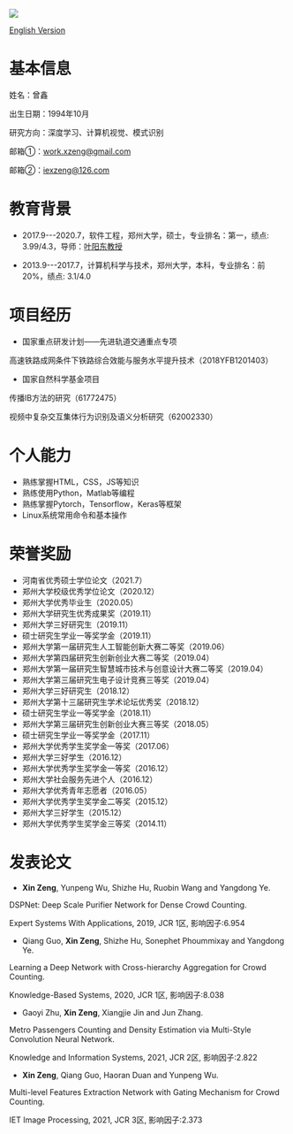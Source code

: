 
![](zx.jpg)

<a href="/index-en.html">English Version</a>

# 基本信息

姓名：曾鑫

出生日期：1994年10月

研究方向：深度学习、计算机视觉、模式识别

邮箱①：work.xzeng@gmail.com

邮箱②：iexzeng@126.com



# 教育背景

- 2017.9---2020.7，软件工程，郑州大学，硕士，专业排名：第一，绩点: 3.99/4.3，导师：[叶阳东教授](http://www5.zzu.edu.cn/mlis/info/1011/1011.htm)

- 2013.9---2017.7，计算机科学与技术，郑州大学，本科，专业排名：前20%，绩点: 3.1/4.0
 
# 项目经历


- 国家重点研发计划——先进轨道交通重点专项

高速铁路成网条件下铁路综合效能与服务水平提升技术（2018YFB1201403）

- 国家自然科学基金项目

传播IB方法的研究（61772475）

视频中复杂交互集体行为识别及语义分析研究（62002330）

# 个人能力

- 熟练掌握HTML，CSS，JS等知识
- 熟练使用Python，Matlab等编程
- 熟练掌握Pytorch，Tensorflow，Keras等框架
- Linux系统常用命令和基本操作


# 荣誉奖励
- 河南省优秀硕士学位论文（2021.7）
- 郑州大学校级优秀学位论文（2020.12）
- 郑州大学优秀毕业生（2020.05）
- 郑州大学研究生优秀成果奖（2019.11）
- 郑州大学三好研究生（2019.11）
- 硕士研究生学业一等奖学金（2019.11）
- 郑州大学第一届研究生人工智能创新大赛二等奖（2019.06）
- 郑州大学第四届研究生创新创业大赛二等奖（2019.04）
- 郑州大学第一届研究生智慧城市技术与创意设计大赛二等奖（2019.04）
- 郑州大学第三届研究生电子设计竞赛三等奖（2019.04）
- 郑州大学三好研究生（2018.12）
- 郑州大学第十三届研究生学术论坛优秀奖（2018.12）
- 硕士研究生学业一等奖学金（2018.11）
- 郑州大学第三届研究生创新创业大赛三等奖（2018.05）
- 硕士研究生学业一等奖学金（2017.11）
- 郑州大学优秀学生奖学金一等奖（2017.06）
- 郑州大学三好学生（2016.12）
- 郑州大学优秀学生奖学金一等奖（2016.12）
- 郑州大学社会服务先进个人（2016.12）
- 郑州大学优秀青年志愿者（2016.05）
- 郑州大学优秀学生奖学金二等奖（2015.12）
- 郑州大学三好学生（2015.12）
- 郑州大学优秀学生奖学金三等奖（2014.11）

# 发表论文

- **Xin Zeng**, Yunpeng Wu, Shizhe Hu, Ruobin Wang and Yangdong Ye.

DSPNet: Deep Scale Purifier Network for Dense Crowd Counting.

Expert Systems With Applications, 2019, JCR 1区, 影响因子:6.954

- Qiang Guo, **Xin Zeng**, Shizhe Hu, Sonephet Phoummixay and Yangdong Ye.

Learning a Deep Network with Cross-hierarchy Aggregation for Crowd Counting.

Knowledge-Based Systems, 2020, JCR 1区, 影响因子:8.038

- Gaoyi Zhu, **Xin Zeng**, Xiangjie Jin and Jun Zhang. 

Metro Passengers Counting and Density Estimation via Multi-Style Convolution Neural Network. 

Knowledge and Information Systems, 2021, JCR 2区, 影响因子:2.822

- **Xin Zeng**, Qiang Guo, Haoran Duan and Yunpeng Wu. 

Multi-level Features Extraction Network with Gating Mechanism for Crowd Counting. 

IET Image Processing, 2021, JCR 3区, 影响因子:2.373
